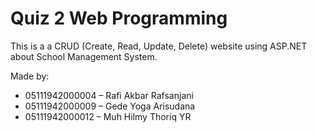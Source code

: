 # Quiz 2 Web Programming #

This is a a CRUD (Create, Read, Update, Delete) website using ASP.NET about School Management System.

Made by:
- 05111942000004 – Rafi Akbar Rafsanjani 
- 05111942000009 – Gede Yoga Arisudana
- 05111942000012 – Muh Hilmy Thoriq YR 
